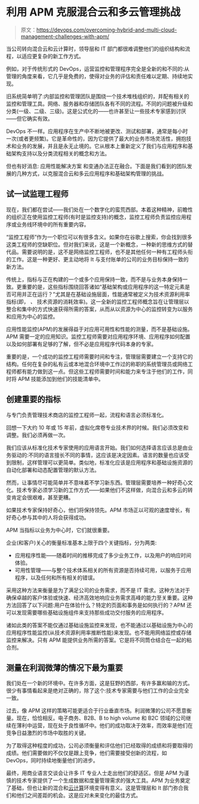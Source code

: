 # 利用 APM 克服混合云和多云管理挑战

> 原文：<https://devops.com/overcoming-hybrid-and-multi-cloud-management-challenges-with-apm/>

当公司转向混合云和云计算时，领导层和 IT 部门都很难调整他们的组织结构和流程，以适应更复杂的新工作方式。

例如，对于传统形式的 DevOps，运营监控和管理程序完全是全新的和不同的:从管理的角度来看，它几乎是免费的，使得对业务的评估和责任难以定期、持续地实现。

旧系统简单明了:内部监控和管理团队是围绕一个技术堆栈组织的，并配有相关的监控和管理工具。网络、服务器和存储团队各有不同的流程。不同的问题被升级和分类(一级、二级、三级)。这是公式化的——也许甚至让一些技术专家感到讨厌——但它确实有效。

DevOps 不一样。应用程序在生产中不断地被更改、测试和部署，通常是每小时一次(或者更频繁)。它是革命性的，因为它提供了最大的业务市场灵活性，拥抱技术和业务的发展，并且是永无止境的。它从根本上重新定义了我们与应用程序和基础架构支持以及分类流程相关的概念和方法。

但也有好消息: 应用性能解决方案 和变通办法正在融合。下面是我们看到的团队发展的几种方式，以克服混合云和多云应用程序和基础架构管理的挑战。

## **试一试监理工程师**

现在，我们都在尝试——我们处在一个数字化的蛮荒西部。本着这种精神，前瞻性的组织正在使用监控工程师(有时是监控支持)的概念，监控工程师负责监控应用程序或业务线环境中的所有重要内容。

“监控工程师”作为一个职位可以有很多含义。如果你在谷歌上搜索，你会找到很多这类工程师的空缺职位。但对我们来说，这是一个新概念，一种新的思维方式的替代品。需要说明的是，这不是网络监控工程师，也不是其他任何一种有工程师头衔的工作。这是一种更好、更主动地将 It 与支付账单的公司的业务目标保持一致的新方法。

传统上，指标与正在构建的一个或多个应用保持一致，而不是与业务本身保持一致。更重要的是，这些指标围绕回答诸如“基础架构或应用程序的这一特定元素是否可用并正在运行？”尤其是在基础设施层面，性能通常被定义为技术资源利用率指标(即， *、* 技术资源的消耗效率)。这一全新的监控工程师概念旨在让管理层以整合和集中的方式快速获得所需的答案，从而从以资源为中心的监控转变为以服务和应用为中心的监控。

应用性能监控(APM)的发展得益于对应用可用性和性能的测量，而不是基础设施。APM 需要一定的应用知识。监控工程师需要对应用程序环境、应用程序如何配置以及如何部署有足够的了解，但不必是应用程序代码本身的专家。

重要的是，一个成功的监控工程师需要时间和专注，管理层需要建立一个支持它的结构。任何在复杂的私有云或本地混合环境中工作过的称职的系统管理员或网络工程师都有能力做到这一点。但这些工程师需要时间和能力来专注于他们的工作，同时将 APM 技能添加到他们的技能清单中。

## **创建重要的指标**

与专门负责管理技术商店的监控工程师一起，流程和语言必须标准化。

回想一下大约 10 年或 15 年前，虚拟化席卷专业技术界的时候。我们必须改变和调整。我们必须再做一次。

我们应该从标准化技术专家使用的应用语言开始。我们如何选择语言应该总是由业务驱动的:不同的语言擅长不同的事情，这应该是决定因素。语言的数量也应该受到限制，这样管理可以更简单。类似地，标准化应该是应用程序和基础设施资源的自动化部署和动态配置管理的默认方法。

然而，让事情尽可能简单并不意味着不学习新东西。管理层需要培养一种好奇心文化。技术专家必须学习新的工作方式——如果他们不这样做，向混合云和多云的转变肯定会很艰难，甚至更糟。

如果技术专家保持好奇心，他们将保持领先。APM 市场正以可观的速度增长，有好奇心参与其中的人将会获得成功。

APM 当指标以业务为中心时，它们就很重要。

企业(和客户)关心的衡量标准基本上限于四个关键指标，分为两类:

*   应用程序性能——随着时间的推移完成了多少业务工作，以及用户的响应时间体验。
*   可用性管理——与整个技术体系相关的所有资源是否持续可用，以服务于应用程序，以及任何和所有相关的错误。

采用这种方法来衡量是为了满足公司的业务需求，而不是 IT 需求。这种方法对于确保卓越的客户体验或快速、经济高效地响应业务需求高峰的能力至关重要。这种方法回答了以下问题:用户在体验什么？特定的页面和事务是如何执行的？APM 还可以发现需要哪些基础设施组件来支持那些成功交付服务的应用程序。

诸如此类的答案不能仅通过基础设施监控来发现，也不能通过以基础设施为中心的应用程序性能监控(从技术资源利用率推断性能)来发现。也不能用网络监控或存储监控来解决。只有 APM 能提供业务所需的答案。它是将不同筒仓结合在一起的粘合剂。

## **测量在利润微薄的情况下最为重要**

我们处在一个新的环境中。在许多方面，这是狂野的西部，有许多赢和输的方式。很少有事情看起来是绝对正确的，除了这个:技术专家需要与他们工作的企业完全一致。

过去，像 APM 这样的策略可能更适合于行业垂直市场。利润微薄的公司不愿意衡量。现在，恰恰相反。电子商务、B2B、B to high volume 和 B2C 领域的公司继续在薄利中运营，现在处于良性循环中。他们的成功取决于效率，而效率是他们在竞争日益激烈的市场中取胜的关键。

为了取得这种程度的成功，公司必须衡量和评估他们已经取得的成绩和将要取得的成绩。他们需要做的不仅仅是跟上竞争，他们需要接受创新的流程，如 DevOps，同时持续地衡量他们的进步。

最终，用商业语言交谈会让许多 IT 专业人士走出他们的舒适区。但是 APM 为谨慎的技术专家提供了一个生成数据和度量管理需求的强大工具。APM 为业务奠定了基础，但也让新的混合和[云计算](https://devops.com/five-major-mistakes-to-avoid-in-enterprise-multi-cloud-strategies/)环境变得有意义。这是管理层和 It 部门弥合我们和他们之间差距的机会。这是应对未来变化的最佳方式。